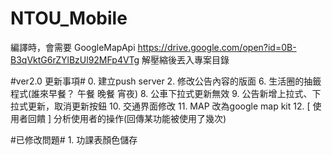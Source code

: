 NTOU_Mobile
===========
編譯時，會需要 GoogleMapApi 
https://drive.google.com/open?id=0B-B3qVktG6rZYlBzUl92MFp4VTg
解壓縮後丟入專案目錄


#ver2.0 更新事項#
      0. 建立push server 
      2. 修改公告內容的版面
      6. 生活圈的抽籤程式(誰來早餐？ 午餐 晚餐 宵夜)
      8. 公車下拉式更新無效
      9. 公告新增上拉式、下拉式更新，取消更新按鈕
     10. 交通界面修改
     11. MAP 改為google map kit 
     12. [ 使用者回饋 ] 分析使用者的操作(回傳某功能被使用了幾次)
      
   
#已修改問題#
     1. 功課表顏色儲存
